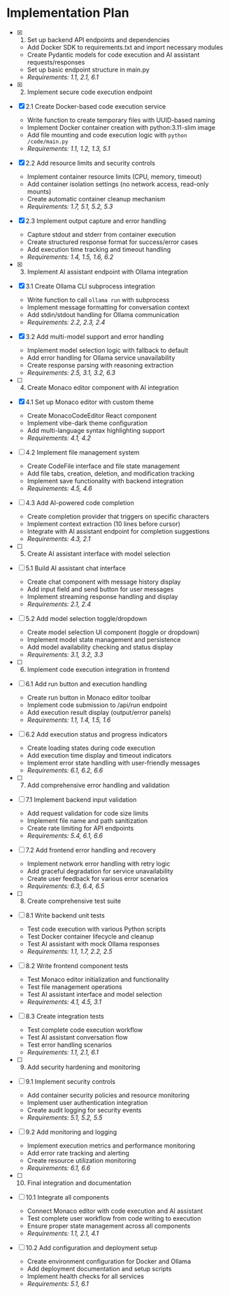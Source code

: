 # Implementation Plan

- [x] 1. Set up backend API endpoints and dependencies
  - Add Docker SDK to requirements.txt and import necessary modules
  - Create Pydantic models for code execution and AI assistant requests/responses
  - Set up basic endpoint structure in main.py
  - _Requirements: 1.1, 2.1, 6.1_

- [x] 2. Implement secure code execution endpoint
- [x] 2.1 Create Docker-based code execution service
  - Write function to create temporary files with UUID-based naming
  - Implement Docker container creation with python:3.11-slim image
  - Add file mounting and code execution logic with `python /code/main.py`
  - _Requirements: 1.1, 1.2, 1.3, 5.1_

- [x] 2.2 Add resource limits and security controls
  - Implement container resource limits (CPU, memory, timeout)
  - Add container isolation settings (no network access, read-only mounts)
  - Create automatic container cleanup mechanism
  - _Requirements: 1.7, 5.1, 5.2, 5.3_

- [x] 2.3 Implement output capture and error handling
  - Capture stdout and stderr from container execution
  - Create structured response format for success/error cases
  - Add execution time tracking and timeout handling
  - _Requirements: 1.4, 1.5, 1.6, 6.2_

- [x] 3. Implement AI assistant endpoint with Ollama integration
- [x] 3.1 Create Ollama CLI subprocess integration
  - Write function to call `ollama run` with subprocess
  - Implement message formatting for conversation context
  - Add stdin/stdout handling for Ollama communication
  - _Requirements: 2.2, 2.3, 2.4_

- [x] 3.2 Add multi-model support and error handling
  - Implement model selection logic with fallback to default
  - Add error handling for Ollama service unavailability
  - Create response parsing with reasoning extraction
  - _Requirements: 2.5, 3.1, 3.2, 6.3_

- [ ] 4. Create Monaco editor component with AI integration
- [x] 4.1 Set up Monaco editor with custom theme
  - Create MonacoCodeEditor React component
  - Implement vibe-dark theme configuration
  - Add multi-language syntax highlighting support
  - _Requirements: 4.1, 4.2_

- [ ] 4.2 Implement file management system
  - Create CodeFile interface and file state management
  - Add file tabs, creation, deletion, and modification tracking
  - Implement save functionality with backend integration
  - _Requirements: 4.5, 4.6_

- [ ] 4.3 Add AI-powered code completion
  - Create completion provider that triggers on specific characters
  - Implement context extraction (10 lines before cursor)
  - Integrate with AI assistant endpoint for completion suggestions
  - _Requirements: 4.3, 2.1_

- [ ] 5. Create AI assistant interface with model selection
- [ ] 5.1 Build AI assistant chat interface
  - Create chat component with message history display
  - Add input field and send button for user messages
  - Implement streaming response handling and display
  - _Requirements: 2.1, 2.4_

- [ ] 5.2 Add model selection toggle/dropdown
  - Create model selection UI component (toggle or dropdown)
  - Implement model state management and persistence
  - Add model availability checking and status display
  - _Requirements: 3.1, 3.2, 3.3_

- [ ] 6. Implement code execution integration in frontend
- [ ] 6.1 Add run button and execution handling
  - Create run button in Monaco editor toolbar
  - Implement code submission to /api/run endpoint
  - Add execution result display (output/error panels)
  - _Requirements: 1.1, 1.4, 1.5, 1.6_

- [ ] 6.2 Add execution status and progress indicators
  - Create loading states during code execution
  - Add execution time display and timeout indicators
  - Implement error state handling with user-friendly messages
  - _Requirements: 6.1, 6.2, 6.6_

- [ ] 7. Add comprehensive error handling and validation
- [ ] 7.1 Implement backend input validation
  - Add request validation for code size limits
  - Implement file name and path sanitization
  - Create rate limiting for API endpoints
  - _Requirements: 5.4, 6.1, 6.6_

- [ ] 7.2 Add frontend error handling and recovery
  - Implement network error handling with retry logic
  - Add graceful degradation for service unavailability
  - Create user feedback for various error scenarios
  - _Requirements: 6.3, 6.4, 6.5_

- [ ] 8. Create comprehensive test suite
- [ ] 8.1 Write backend unit tests
  - Test code execution with various Python scripts
  - Test Docker container lifecycle and cleanup
  - Test AI assistant with mock Ollama responses
  - _Requirements: 1.1, 1.7, 2.2, 2.5_

- [ ] 8.2 Write frontend component tests
  - Test Monaco editor initialization and functionality
  - Test file management operations
  - Test AI assistant interface and model selection
  - _Requirements: 4.1, 4.5, 3.1_

- [ ] 8.3 Create integration tests
  - Test complete code execution workflow
  - Test AI assistant conversation flow
  - Test error handling scenarios
  - _Requirements: 1.1, 2.1, 6.1_

- [ ] 9. Add security hardening and monitoring
- [ ] 9.1 Implement security controls
  - Add container security policies and resource monitoring
  - Implement user authentication integration
  - Create audit logging for security events
  - _Requirements: 5.1, 5.2, 5.5_

- [ ] 9.2 Add monitoring and logging
  - Implement execution metrics and performance monitoring
  - Add error rate tracking and alerting
  - Create resource utilization monitoring
  - _Requirements: 6.1, 6.6_

- [ ] 10. Final integration and documentation
- [ ] 10.1 Integrate all components
  - Connect Monaco editor with code execution and AI assistant
  - Test complete user workflow from code writing to execution
  - Ensure proper state management across all components
  - _Requirements: 1.1, 2.1, 4.1_

- [ ] 10.2 Add configuration and deployment setup
  - Create environment configuration for Docker and Ollama
  - Add deployment documentation and setup scripts
  - Implement health checks for all services
  - _Requirements: 5.1, 6.1_
